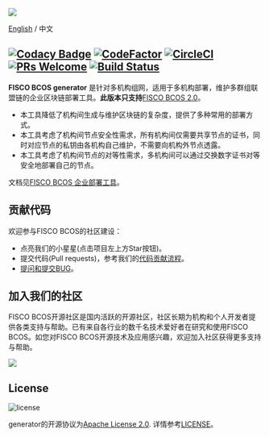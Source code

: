 ![](https://github.com/FISCO-BCOS/FISCO-BCOS/raw/master/docs/images/FISCO_BCOS_Logo.svg?sanitize=true)

[English](../README.md) / 中文

[![Codacy Badge](https://api.codacy.com/project/badge/Grade/be1e9f1c699e4275a97d202cec9ae1e0)](https://www.codacy.com/app/fisco/generator?utm_source=github.com&utm_medium=referral&utm_content=FISCO-BCOS/generator&utm_campaign=Badge_Grade) [![CodeFactor](https://www.codefactor.io/repository/github/fisco-bcos/generator/badge)](https://www.codefactor.io/repository/github/fisco-bcos/generator)
[![CircleCI](https://circleci.com/gh/FISCO-BCOS/generator.svg?style=shield)](https://circleci.com/gh/FISCO-BCOS/generator)[![PRs Welcome](https://img.shields.io/badge/PRs-welcome-brightgreen.svg?style=flat-square)](http://makeapullrequest.com)
[![Build Status](https://travis-ci.org/FISCO-BCOS/generator.svg?branch=master)](https://travis-ci.org/FISCO-BCOS/generator)
---

**FISCO BCOS generator** 是针对多机构组网，适用于多机构部署，维护多群组联盟链的企业区块链部署工具。**此版本只支持**[FISCO BCOS 2.0](https://fisco-bcos-documentation.readthedocs.io/zh_CN/latest/)。

-   本工具降低了机构间生成与维护区块链的复杂度，提供了多种常用的部署方式。
-   本工具考虑了机构间节点安全性需求，所有机构间仅需要共享节点的证书，同时对应节点的私钥由各机构自己维护，不需要向机构外节点透露。
-   本工具考虑了机构间节点的对等性需求，多机构间可以通过交换数字证书对等安全地部署自己的节点。

文档见[FISCO BCOS 企业部署工具](https://fisco-bcos-documentation.readthedocs.io/zh_CN/latest/docs/enterprise_tools/index.html)。

## 贡献代码
欢迎参与FISCO BCOS的社区建设：
- 点亮我们的小星星(点击项目左上方Star按钮)。
- 提交代码(Pull requests)，参考我们的[代码贡献流程](CONTRIBUTING_CN.md)。
- [提问和提交BUG](https://github.com/FISCO-BCOS/generator/issues)。

## 加入我们的社区

FISCO BCOS开源社区是国内活跃的开源社区，社区长期为机构和个人开发者提供各类支持与帮助。已有来自各行业的数千名技术爱好者在研究和使用FISCO BCOS。如您对FISCO BCOS开源技术及应用感兴趣，欢迎加入社区获得更多支持与帮助。

![](https://media.githubusercontent.com/media/FISCO-BCOS/LargeFiles/master/images/QR_image.png)

## License

![license](https://img.shields.io/badge/license-Apache%20v2-blue.svg)

generator的开源协议为[Apache License 2.0](http://www.apache.org/licenses/). 详情参考[LICENSE](../LICENSE)。